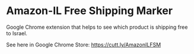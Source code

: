 # Amazon-IL Free Shipping Marker
Google Chrome extension that helps to see which product is shipping free to Israel.

See here in Google Chrome Store: https://cutt.ly/AmazonILFSM
